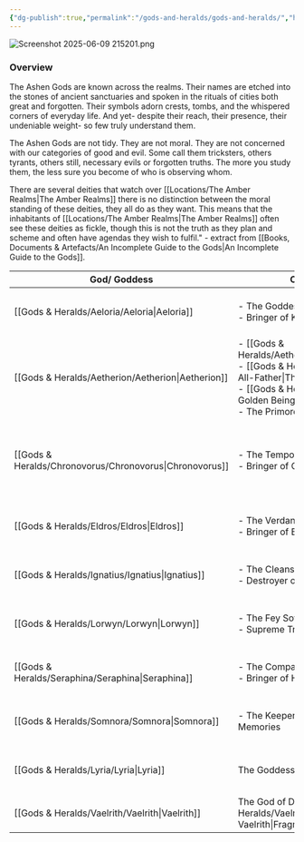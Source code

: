 ```yaml
---
{"dg-publish":true,"permalink":"/gods-and-heralds/gods-and-heralds/","hideInGraph":true,"updated":"2025-06-09T21:55:07.217+01:00"}
---
```


![Screenshot 2025-06-09 215201.png](/img/user/Admin/Attachments/Screenshot%202025-06-09%20215201.png)

### Overview
The Ashen Gods are known across the realms. Their names are etched into the stones of ancient sanctuaries and spoken in the rituals of cities both great and forgotten. Their symbols adorn crests, tombs, and the whispered corners of everyday life. And yet- despite
their reach, their presence, their undeniable weight- so few truly understand them.

The Ashen Gods are not tidy. They are not moral. They are not concerned with our categories of good and evil. Some call them tricksters, others tyrants, others still, necessary evils or forgotten truths. The more you study them, the less sure you become of who is observing whom.

There are several deities that watch over [[Locations/The Amber Realms\|The Amber Realms]] there is no distinction between the moral standing of these deities, they all do as they want. This means that the inhabitants of  [[Locations/The Amber Realms\|The Amber Realms]] often see these deities as fickle, though this is not the truth as they plan and scheme and often have agendas they wish to fulfil." - extract from [[Books, Documents & Artefacts/An Incomplete Guide to the Gods\|An Incomplete Guide to the Gods]].

| God/ Goddess    | Other Names                                                                                   | Hearld                                              | Location                    |
| --------------- | --------------------------------------------------------------------------------------------- | --------------------------------------------------- | --------------------------- |
| [[Gods & Heralds/Aeloria/Aeloria\|Aeloria]]     | - The Goddess of Light <br>- Bringer of Knowledge                                             | [[Groups & Factions/Religious Organisations/The Golden Ones\|The Golden Ones]](?)                              | [[Gods & Heralds/Aeloria/The Golden Plane\|The Golden Plane]]        |
| [[Gods & Heralds/Aetherion/Aetherion\|Aetherion]]   | - [[Gods & Heralds/Aetherion/Terathra\|Terathra]]<br>- [[Gods & Heralds/Aetherion/The All-Father\|The All-Father]]<br>- [[Gods & Heralds/Aetherion/The Golden Being\|The Golden Being]]<br>- The Primordial Divinity | Unknown                                             | Unclear                     |
| [[Gods & Heralds/Chronovorus/Chronovorus\|Chronovorus]] | - The Temporal Harbinger<br>- Bringer of Chaos.                                               | - [[Gods & Heralds/Chronovorus/The Ethertwist Haunter\|The Ethertwist Haunter]]<br>- [[Gods & Heralds/Chronovorus/Haunter Crows\|Haunter Crows]] | [[Gods & Heralds/Chronovorus/The Black Woods\|The Black Woods]]         |
| [[Gods & Heralds/Eldros/Eldros\|Eldros]]      | - The Verdant Arbiter<br>- Bringer of Balance                                                 | No known                                            | [[Gods & Heralds/Eldros/The Verdant Equilibrium\|The Verdant Equilibrium]] |
| [[Gods & Heralds/Ignatius/Ignatius\|Ignatius]]    | - The Cleansing Flame<br>- Destroyer of worlds                                                | [[Gods & Heralds/Ignatius/Ash Spawn\|Ash Spawn]](?)                                    | [[Gods & Heralds/Ignatius/The Crucible Eternal\|The Crucible Eternal]]    |
| [[Gods & Heralds/Lorwyn/Lorwyn\|Lorwyn]]      | - The Fey Sovereign<br>- Supreme Trickster                                                    | [[The Party/The Korrigan\|The Korrigan]]                                    | [[Gods & Heralds/Lorwyn/The Feywilds (Domain)\|The Feywilds (Domain)]]   |
| [[Gods & Heralds/Seraphina/Seraphina\|Seraphina]]   | - The Compassionate One<br>- Bringer of Health                                                | [[Gods & Heralds/Seraphina/Healing Guardian\|Healing Guardian]]                                | [[Gods & Heralds/Seraphina/The Sanctum Of Mercy\|The Sanctum Of Mercy]]    |
| [[Gods & Heralds/Somnora/Somnora\|Somnora]]     | - The Keeper of Dreams and Memories                                                           | [[Gods & Heralds/Somnora/Angel Under The Well\|Angel Under The Well]](?)                         | [[Gods & Heralds/Somnora/The Slumbering Veil\|The Slumbering Veil]]     |
| [[Gods & Heralds/Lyria/Lyria\|Lyria]]       | The Goddess of Lust and Love                                                                  | Unknown                                             | [[Gods & Heralds/Lyria/The Blooming Heart\|The Blooming Heart]]      |
| [[Gods & Heralds/Vaelrith/Vaelrith\|Vaelrith]]    | The God of Death, [[Gods & Heralds/Vaelrith/Fragment Of Vaelrith\|Fragment Of Vaelrith]]                                                    | Unknown                                             | [[Gods & Heralds/Vaelrith/The Still Lands\|The Still Lands]]         |

